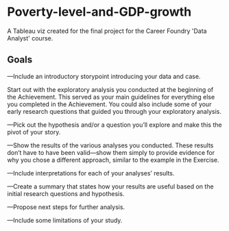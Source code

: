 # Poverty-level-and-GDP-growth
A Tableau viz created for the final project for the Career Foundry 'Data Analyst' course.


## Goals


—Include an introductory storypoint introducing your data and case.

Start out with the exploratory analysis you conducted at the beginning of the Achievement. This served as your main guidelines for everything else you completed in the Achievement. You could also include some of your early research questions that guided you through your exploratory analysis.

—Pick out the hypothesis and/or a question you’ll explore and make this the pivot of your story.

—Show the results of the various analyses you conducted. These results don’t have to have been valid—show them simply to provide evidence for why you chose a different approach, similar to the example in the Exercise.

—Include interpretations for each of your analyses’ results.

—Create a summary that states how your results are useful based on the initial research questions and hypothesis.

—Propose next steps for further analysis.

—Include some limitations of your study.


